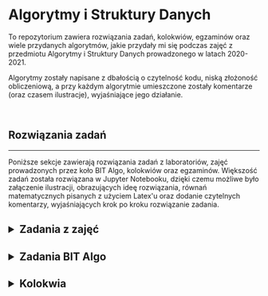 # Algorytmy i Struktury Danych

To repozytorium zawiera rozwiązania zadań, kolokwiów, egzaminów oraz wiele przydanych algorytmów, jakie przydały mi się podczas zajęć z przedmiotu Algorytmy i Struktury Danych prowadzonego w latach 2020-2021.

Algorytmy zostały napisane z dbałością o czytelność kodu, niską złożoność obliczeniową, a przy każdym algorytmie umieszczone zostały komentarze (oraz czasem ilustracje), wyjaśniające jego działanie.

<br>

## Rozwiązania zadań

---

Poniższe sekcje zawierają rozwiązania zadań z laboratoriów, zajęć prowadzonych przez koło BIT Algo, kolokwiów oraz egzaminów. Większość zadań została rozwiązana w Jupyter Notebooku, dzięki czemu możliwe było załączenie ilustracji, obrazujących ideę rozwiązania, równań matematycznych pisanych z użyciem Latex'u oraz dodanie czytelnych komentarzy, wyjaśniających krok po kroku rozwiązanie zadania.

<h2>
<details>
<summary>Zadania z zajęć</summary>
<hr>
<h5>W tej sekcji znajdują się rozwiązania zadań z laboratoriów.</h5>
<hr>
<h5>
<ol>
<li>
  <h3>Laboratorium</h3>
  <ul>
     <li>
        <a href="./Ćwiczenia/1. Ćwiczenia/Zadanie 1 (proste algorytmy sortowania).ipynb">1. Proste Algorytmy Sortowania</a>
      </li>
     <li>
        <a href="./Ćwiczenia/1. Ćwiczenia/Zadanie 2 (sortowanie listy jednokierunkowej).ipynb">2. Sortowanie Listy Jednokierunkowej</a>
      </li>
     <li>
        <a href="./Ćwiczenia/1. Ćwiczenia/Zadanie 3 (złożoność sortowania prostego).ipynb">3. Złożoność Sortowania Prostego</a>
      </li>
     <li>
        <a href="./Ćwiczenia/1. Ćwiczenia/Zadanie 4. (min-max).ipynb">4. Min-Max</a>
      </li>
     <li>
        <a href="./Ćwiczenia/1. Ćwiczenia/Zadanie 5 (odwracanie listy).ipynb">5. Odwracanie Listy</a>
      </li>
     <li>
        <a href="./Ćwiczenia/1. Ćwiczenia/Zadanie 6. (wyszukiwanie binarne).ipynb">6. Wyszukiwanie Binarne</a>
      </li>
     <li>
        <a href="./Ćwiczenia/1. Ćwiczenia/Zadanie 7. (szukanie sumy).ipynb">7. Szukanie Sumy</a>
      </li>
  </ul>
</li>
<li>
  <h3>Laboratorium</h3>
  <ul>
     <li>
        <a href="./Ćwiczenia/2. Ćwiczenia/Zadanie 1 (Merge Sort i listy jednokierunkowe).ipynb">1. Merge Sort I Listy Jednokierunkowe</a>
      </li>
     <li>
        <a href="./Ćwiczenia/2. Ćwiczenia/Zadanie 1a (Merge Sort - złączanie serii naturalnych).ipynb">1A. Merge Sort - Złączanie Serii Naturalnych</a>
      </li>
     <li>
        <a href="./Ćwiczenia/2. Ćwiczenia/Zadanie 2 (liczba inwersji tablicy).ipynb">2. Liczba Inwersji Tablicy</a>
      </li>
     <li>
        <a href="./Ćwiczenia/2. Ćwiczenia/Zadanie 3. (szukanie sumy).ipynb">3. Szukanie Sumy</a>
      </li>
     <li>
        <a href="./Ćwiczenia/2. Ćwiczenia/Zadanie 4. (Pojemniki z wodą).ipynb">4. Pojemniki Z Wodą</a>
      </li>
     <li>
        <a href="./Ćwiczenia/2. Ćwiczenia/Zadanie 5 (Lider ciągu).ipynb">5. Lider Ciągu</a>
      </li>
     <li>
        <a href="./Ćwiczenia/2. Ćwiczenia/Zadanie 6. (największy przedział).ipynb">6. Największy Przedział</a>
      </li>
  </ul>
</li>
<li>
  <h3>Laboratorium</h3>
  <ul>
     <li>
        <a href="./Ćwiczenia/3. Ćwiczenia/Zadanie 1. (Quick Sort maksymalnie O(log n) pamięci).ipynb">1. Quick Sort Maksymalnie Olog N Pamięci</a>
      </li>
     <li>
        <a href="./Ćwiczenia/3. Ćwiczenia/Zadanie 2. (Wstawianie elementu do kopca binarnego).ipynb">2. Wstawianie Elementu Do Kopca Binarnego</a>
      </li>
     <li>
        <a href="./Ćwiczenia/3. Ćwiczenia/Zadanie 3. (Quick Sort bez rekurencji z własnym stosem).ipynb">3. Quick Sort Bez Rekurencji Z Własnym Stosem</a>
      </li>
     <li>
        <a href="./Ćwiczenia/3. Ćwiczenia/Zadanie 4. (scalanie k posortowanych list jednokierunkowych).ipynb">4. Scalanie K Posortowanych List Jednokierunkowych</a>
      </li>
     <li>
        <a href="./Ćwiczenia/3. Ćwiczenia/Zadanie 5. (Struktura z wstawianiem, usuwaniem maksimum i minimum w czasie O(log n)).ipynb">5. Struktura Z Wstawianiem, Usuwaniem Maksimum I Minimum W Czasie Olog N</a>
      </li>
     <li>
        <a href="./Ćwiczenia/3. Ćwiczenia/Zadanie 6. (Struktura ze wstawianiem i odczytem mediany w czasie O(log n)).ipynb">6. Struktura Ze Wstawianiem I Odczytem Mediany W Czasie Olog N</a>
      </li>
     <li>
        <a href="./Ćwiczenia/3. Ćwiczenia/Zadanie 7. (Partition Hoare'a).ipynb">7. Partition Hoare'A</a>
      </li>
     <li>
        <a href="./Ćwiczenia/3. Ćwiczenia/Zadanie 9. (Select).ipynb">9. Select</a>
      </li>
  </ul>
</li>
<li>
  <h3>Laboratorium</h3>
  <ul>
     <li>
        <a href="./Ćwiczenia/4. Ćwiczenia/Zadanie 1. (Sortowanie w czasie liniowym tablicy n liczb ze zbioru 0, ..., n^2-1).ipynb">1. Sortowanie W Czasie Liniowym Tablicy N Liczb Ze Zbioru 0, ..., N^2-1</a>
      </li>
     <li>
        <a href="./Ćwiczenia/4. Ćwiczenia/Zadanie 2. (Najszybsze sortowanie tablicy długości n, w której jest tylko log(n) różnych wartości).ipynb">2. Najszybsze Sortowanie Tablicy Długości N, W Której Jest Tylko Logn Różnych Wartości</a>
      </li>
     <li>
        <a href="./Ćwiczenia/4. Ćwiczenia/Zadanie 3. (Liniowe sprawdzanie, czy dwa słowa są anagramami).ipynb">3. Liniowe Sprawdzanie, Czy Dwa Słowa Są Anagramami</a>
      </li>
     <li>
        <a href="./Ćwiczenia/4. Ćwiczenia/Zadanie 4. (Struktura danych ze wstawianiem, zliczaniem elementów i resetowaniem w czasie O(1)).ipynb">4. Struktura Danych Ze Wstawianiem, Zliczaniem Elementów I Resetowaniem W Czasie O1</a>
      </li>
     <li>
        <a href="./Ćwiczenia/4. Ćwiczenia/Zadanie 6. (Znajdowanie największej różnicy sąsiednich liczb w czasie O(n)).ipynb">6. Znajdowanie Największej Różnicy Sąsiednich Liczb W Czasie On</a>
      </li>
     <li>
        <a href="./Ćwiczenia/4. Ćwiczenia/Zadanie 7. (Podciąg minimalnej długości, zawierający wszystkie k kolorów).ipynb">7. Podciąg Minimalnej Długości, Zawierający Wszystkie K Kolorów</a>
      </li>
  </ul>
</li>
<li>
  <h3>Laboratorium</h3>
  <ul>
     <li>
        <a href="./Ćwiczenia/5. Ćwiczenia/Zadanie 1. (0-1 knapsack O(n sum(P)) time complexity, where P - array of profits).ipynb">1. 0-1 Knapsack On Sump Time Complexity, Where P - Array Of Profits</a>
      </li>
     <li>
        <a href="./Ćwiczenia/5. Ćwiczenia/Zadanie 2. (czy istnieje podciąg ciągu liczb naturalnych, który sumuje się do T).ipynb">2. Czy Istnieje Podciąg Ciągu Liczb Naturalnych, Który Sumuje Się Do T</a>
      </li>
     <li>
        <a href="./Ćwiczenia/5. Ćwiczenia/Zadanie 3. (najdłuższy wspólny podciąg).ipynb">3. Najdłuższy Wspólny Podciąg</a>
      </li>
     <li>
        <a href="./Ćwiczenia/5. Ćwiczenia/Zadanie 3.2. (najdłuższy podciąg rosnący).ipynb">3.2. Najdłuższy Podciąg Rosnący</a>
      </li>
     <li>
        <a href="./Ćwiczenia/5. Ćwiczenia/Zadanie 4. (mnożenie macierzy).ipynb">4. Mnożenie Macierzy</a>
      </li>
     <li>
        <a href="./Ćwiczenia/5. Ćwiczenia/Zadanie 5. (maximin).ipynb">5. Maximin</a>
      </li>
     <li>
        <a href="./Ćwiczenia/5. Ćwiczenia/Zadanie 6. (wydawanie monet).ipynb">6. Wydawanie Monet</a>
      </li>
     <li>
        <a href="./Ćwiczenia/5. Ćwiczenia/Zadanie 7. (wędrówka po szachownicy).ipynb">7. Wędrówka Po Szachownicy</a>
      </li>
  </ul>
</li>
<li>
  <h3>Laboratorium</h3>
  <ul>
     <li>
        <a href="./Ćwiczenia/6. Ćwiczenia/Zadanie 1. (Black Forest).ipynb">1. Black Forest</a>
      </li>
     <li>
        <a href="./Ćwiczenia/6. Ćwiczenia/Zadanie 2. (spadające klocki).ipynb">2. Spadające Klocki</a>
      </li>
     <li>
        <a href="./Ćwiczenia/6. Ćwiczenia/Zadanie 3. (Ładowanie promu).ipynb">3. Ładowanie Promu</a>
      </li>
     <li>
        <a href="./Ćwiczenia/6. Ćwiczenia/Zadanie 4. (Głodna żaba).ipynb">4. Głodna Żaba</a>
      </li>
     <li>
        <a href="./Ćwiczenia/6. Ćwiczenia/Zadanie 5 (dwuwymiarowy problem plecakowy).ipynb">5. Dwuwymiarowy Problem Plecakowy</a>
      </li>
     <li>
        <a href="./Ćwiczenia/6. Ćwiczenia/Zadanie 6 (ścieżka w drzewie).ipynb">6. Ścieżka W Drzewie</a>
      </li>
     <li>
        <a href="./Ćwiczenia/6. Ćwiczenia/Zadanie 7. (sklejanie odcinków).ipynb">7. Sklejanie Odcinków</a>
      </li>
  </ul>
</li>
<li>
  <h3>Laboratorium</h3>
  <ul>
     <li>
        <a href="./Ćwiczenia/7. Ćwiczenia/Zadanie 1. (Tankowanie czołgu).ipynb">1. Tankowanie Czołgu</a>
      </li>
     <li>
        <a href="./Ćwiczenia/7. Ćwiczenia/Zadanie 2. (Pokrycie przedziałami jednostkowymi).ipynb">2. Pokrycie Przedziałami Jednostkowymi</a>
      </li>
     <li>
        <a href="./Ćwiczenia/7. Ćwiczenia/Zadanie 3. (Wybór zadań z terminami).ipynb">3. Wybór Zadań Z Terminami</a>
      </li>
     <li>
        <a href="./Ćwiczenia/7. Ćwiczenia/Zadanie 4. (Ładowanie przyczepy).ipynb">4. Ładowanie Przyczepy</a>
      </li>
     <li>
        <a href="./Ćwiczenia/7. Ćwiczenia/Zadanie 5. (Wieże).ipynb">5. Wieże</a>
      </li>
     <li>
        <a href="./Ćwiczenia/7. Ćwiczenia/Zadanie 6. (Suma odległości).ipynb">6. Suma Odległości</a>
      </li>
  </ul>
</li>
<li>
  <h3>Laboratorium</h3>
  <ul>
     <li>
        <a href="./Ćwiczenia/8. Ćwiczenia/(dodaj lepszy sposób) [Standardowe] Zadanie 6. (bezpieczny przelot).ipynb">Dodaj Lepszy Sposób [Standardowe] 6. Bezpieczny Przelot</a>
      </li>
     <li>
        <a href="./Ćwiczenia/8. Ćwiczenia/[Dodatkowe] Zadanie 1. (kapitan statku, zadanie z kolokwium 2012-13).ipynb">[Dodatkowe] 1. Kapitan Statku, Zadanie Z Kolokwium 2012-13</a>
      </li>
     <li>
        <a href="./Ćwiczenia/8. Ćwiczenia/[Dodatkowe] Zadanie 2. (czy nieskierowany).ipynb">[Dodatkowe] 2. Czy Nieskierowany</a>
      </li>
     <li>
        <a href="./Ćwiczenia/8. Ćwiczenia/[Obowiązkowe] Zadanie 1. (Pause).ipynb">[Obowiązkowe] 1. Pause</a>
      </li>
     <li>
        <a href="./Ćwiczenia/8. Ćwiczenia/[Obowiązkowe] Zadanie 2. (cykl na 4).ipynb">[Obowiązkowe] 2. Cykl Na 4</a>
      </li>
     <li>
        <a href="./Ćwiczenia/8. Ćwiczenia/[Standardowe] Zadanie 1. (DFS-BFS).ipynb">[Standardowe] 1. Dfs-Bfs</a>
      </li>
     <li>
        <a href="./Ćwiczenia/8. Ćwiczenia/[Standardowe] Zadanie 2. (uniwersalne ujście).ipynb">[Standardowe] 2. Uniwersalne Ujście</a>
      </li>
     <li>
        <a href="./Ćwiczenia/8. Ćwiczenia/[Standardowe] Zadanie 3. (BFS i najkrótsze ścieżki).ipynb">[Standardowe] 3. Bfs I Najkrótsze Ścieżki</a>
      </li>
     <li>
        <a href="./Ćwiczenia/8. Ćwiczenia/[Standardowe] Zadanie 4. (malejące krawędzie).ipynb">[Standardowe] 4. Malejące Krawędzie</a>
      </li>
     <li>
        <a href="./Ćwiczenia/8. Ćwiczenia/[Standardowe] Zadanie 5. (krawędzie 0-1).ipynb">[Standardowe] 5. Krawędzie 0-1</a>
      </li>
     <li>
        <a href="./Ćwiczenia/8. Ćwiczenia/[Standardowe] Zadanie 7. (kosztowna szachownica).ipynb">[Standardowe] 7. Kosztowna Szachownica</a>
      </li>
  </ul>
</li>
<li>
  <h3>Laboratorium</h3>
  <ul>
     <li>
        <a href="./Ćwiczenia/9. Ćwiczenia/[Standardowe] Zadanie 1. (Ścieżka Hamiltona w DAGu).ipynb">[Standardowe] 1. Ścieżka Hamiltona W Dagu</a>
      </li>
     <li>
        <a href="./Ćwiczenia/9. Ćwiczenia/[Standardowe] Zadanie 2. (Dobry początek - wierzchołek, z którego dojdziemy do każdego innego wierzchołka).ipynb">[Standardowe] 2. Dobry Początek - Wierzchołek, Z Którego Dojdziemy Do Każdego Innego Wierzchołka</a>
      </li>
     <li>
        <a href="./Ćwiczenia/9. Ćwiczenia/[Standardowe] Zadanie 3. (Najkrótsze ścieżki w DAGu).ipynb">[Standardowe] 3. Najkrótsze Ścieżki W Dagu</a>
      </li>
     <li>
        <a href="./Ćwiczenia/9. Ćwiczenia/[Standardowe] Zadanie 4. (Logarytmy - ścieżka o minimalnym iloczynie wag).ipynb">[Standardowe] 4. Logarytmy - Ścieżka O Minimalnym Iloczynie Wag</a>
      </li>
     <li>
        <a href="./Ćwiczenia/9. Ćwiczenia/[Standardowe] Zadanie 5. (Problem przewoźnika turystycznego - ścieżka o maksymalnej wartości minimalnej wagi).ipynb">[Standardowe] 5. Problem Przewoźnika Turystycznego - Ścieżka O Maksymalnej Wartości Minimalnej Wagi</a>
      </li>
     <li>
        <a href="./Ćwiczenia/9. Ćwiczenia/[Standardowe] Zadanie 6. (Dwóch kierowców - ścieżka minimalnej sumie wag co drugiej krawędzi).ipynb">[Standardowe] 6. Dwóch Kierowców - Ścieżka Minimalnej Sumie Wag Co Drugiej Krawędzi</a>
      </li>
     <li>
        <a href="./Ćwiczenia/9. Ćwiczenia/[Standardowe] Zadanie 7. (Problem stacji benzynowych na grafie).ipynb">[Standardowe] 7. Problem Stacji Benzynowych Na Grafie</a>
      </li>
  </ul>
</li>
<li>
  <h3>Laboratorium</h3>
  <ul>
     <li>
        <a href="./Ćwiczenia/10. Ćwiczenia/#TODO [Standardowe] Zadanie 2. (Wyścigi).ipynb">#Todo [Standardowe] 2. Wyścigi</a>
      </li>
     <li>
        <a href="./Ćwiczenia/10. Ćwiczenia/[Obowiązkowe] Zadanie 1. (Ścieżka o malejących krawędziach i najmniejszej sumie wag krawędzi).ipynb">[Obowiązkowe] 1. Ścieżka O Malejących Krawędziach I Najmniejszej Sumie Wag Krawędzi</a>
      </li>
     <li>
        <a href="./Ćwiczenia/10. Ćwiczenia/[Obowiązkowe] Zadanie 2. (Domknięcie przechodnie grafu).ipynb">[Obowiązkowe] 2. Domknięcie Przechodnie Grafu</a>
      </li>
     <li>
        <a href="./Ćwiczenia/10. Ćwiczenia/[Standardowe] Zadanie 1. (SAT-2CNF).ipynb">[Standardowe] 1. Sat-2Cnf</a>
      </li>
     <li>
        <a href="./Ćwiczenia/10. Ćwiczenia/[Standardowe] Zadanie 3. (Wymiana walut).ipynb">[Standardowe] 3. Wymiana Walut</a>
      </li>
     <li>
        <a href="./Ćwiczenia/10. Ćwiczenia/[Standardowe] Zadanie 4. (Szachuję).ipynb">[Standardowe] 4. Szachuję</a>
      </li>
     <li>
        <a href="./Ćwiczenia/10. Ćwiczenia/[Standardowe] Zadanie 5. (Autostrady).ipynb">[Standardowe] 5. Autostrady</a>
      </li>
     <li>
        <a href="./Ćwiczenia/10. Ćwiczenia/[Standardowe] Zadanie 6. (Najlepszy korzeń).ipynb">[Standardowe] 6. Najlepszy Korzeń</a>
      </li>
  </ul>
</li>
<li>
  <h3>Laboratorium</h3>
  <ul>
     <li>
        <a href="./Ćwiczenia/11. Ćwiczenia/[BST] Zadanie 1. (Indeksowanie drzewa BST).ipynb">[Bst] 1. Indeksowanie Drzewa Bst</a>
      </li>
     <li>
        <a href="./Ćwiczenia/11. Ćwiczenia/[BST] Zadanie 2. (Suma wszystkich wartości w drzewie binarnym).ipynb">[Bst] 2. Suma Wszystkich Wartości W Drzewie Binarnym</a>
      </li>
     <li>
        <a href="./Ćwiczenia/11. Ćwiczenia/[BST] Zadanie 3. (Geny - sprawdzanie, czy wszystkie sekwencje DNA są parami różne).ipynb">[Bst] 3. Geny - Sprawdzanie, Czy Wszystkie Sekwencje Dna Są Parami Różne</a>
      </li>
     <li>
        <a href="./Ćwiczenia/11. Ćwiczenia/[BST] Zadanie 4. (Klocki).ipynb">[Bst] 4. Klocki</a>
      </li>
     <li>
        <a href="./Ćwiczenia/11. Ćwiczenia/[Obowiązkowe] Zadanie 1. (Wiele źródeł i wiele ujść).ipynb">[Obowiązkowe] 1. Wiele Źródeł I Wiele Ujść</a>
      </li>
     <li>
        <a href="./Ćwiczenia/11. Ćwiczenia/[Obowiązkowe] Zadanie 2. (Następnik w drzewie BST).ipynb">[Obowiązkowe] 2. Następnik W Drzewie Bst</a>
      </li>
     <li>
        <a href="./Ćwiczenia/11. Ćwiczenia/[max-flow] Zadanie 1. (Maksymalne skojarzenie w drzewie).ipynb">[Max-Flow] 1. Maksymalne Skojarzenie W Drzewie</a>
      </li>
     <li>
        <a href="./Ćwiczenia/11. Ćwiczenia/[max-flow] Zadanie 2. (Spójność krawędziowa).ipynb">[Max-Flow] 2. Spójność Krawędziowa</a>
      </li>
     <li>
        <a href="./Ćwiczenia/11. Ćwiczenia/[max-flow] Zadanie 3. (Formuły logiczne z dwoma wystąpieniami zmiennej).ipynb">[Max-Flow] 3. Formuły Logiczne Z Dwoma Wystąpieniami Zmiennej</a>
      </li>
     <li>
        <a href="./Ćwiczenia/11. Ćwiczenia/[max-flow] Zadanie 5. (Maksymalna liczba rozłącznych wierzchołkowo ścieżek z s do t).ipynb">[Max-Flow] 5. Maksymalna Liczba Rozłącznych Wierzchołkowo Ścieżek Z S Do T</a>
      </li>
  </ul>
</li>
</ol>
</h5>
</details>
</h2>

<h2>
<details>
<summary>Zadania BIT Algo</summary>
<hr>
<h5>W tej sekcji znajdują się rozwiązania zadań z zajęć prowadzonych przez koło naukowe BIT Algo.</h5>
<hr>
<h5>
<ol>
<li>
  <h3>Zajęcia</h3>
  Niestety nie mam rozwiązań z 1. zajęć. Zadania były proste i podobne do tych z 1. laboratoriów.
</li>
<li>
  <h3>Zajęcia</h3>
  <ul>
     <li>
        <a href="./BIT Algo/2. Zajęcia/Zadanie 1. (Sortowanie punktów względem odległości).ipynb">1. Sortowanie Punktów Względem Odległości</a>
      </li>
     <li>
        <a href="./BIT Algo/2. Zajęcia/Zadanie 2. (sortowanie tablicy stringów w czasie liniowym).ipynb">2. Sortowanie Tablicy Stringów W Czasie Liniowym</a>
      </li>
     <li>
        <a href="./BIT Algo/2. Zajęcia/Zadanie 4. (liczba wartości w zakresie - złożoność O(1)).ipynb">4. Liczba Wartości W Zakresie - Złożoność O1</a>
      </li>
     <li>
        <a href="./BIT Algo/2. Zajęcia/Zadanie 5. (Sortowanie tablicy z kilkoma wartościami spoza zakresu).ipynb">5. Sortowanie Tablicy Z Kilkoma Wartościami Spoza Zakresu</a>
      </li>
     <li>
        <a href="./BIT Algo/2. Zajęcia/Zadanie 6. (tablica zwierająca wiele powtórzeń - sortowanie w czasie O(n log(log(n)))).ipynb">6. Tablica Zwierająca Wiele Powtórzeń - Sortowanie W Czasie On Loglogn</a>
      </li>
     <li>
        <a href="./BIT Algo/2. Zajęcia/Zadanie 7. (Tablica n liczb z zakresu [0...n^2-1]).ipynb">7. Tablica N Liczb Z Zakresu [0...N^2-1]</a>
      </li>
     <li>
        <a href="./BIT Algo/2. Zajęcia/Zadanie 8. (Sortowanie listy odsyłaczowej o wartościach o rozkładzie jednostajnym).ipynb">8. Sortowanie Listy Odsyłaczowej O Wartościach O Rozkładzie Jednostajnym</a>
      </li>
     <li>
        <a href="./BIT Algo/2. Zajęcia/Zadanie 9. (Najczęściej powtarzający się spójny podciąg długości k).ipynb">9. Najczęściej Powtarzający Się Spójny Podciąg Długości K</a>
      </li>
  </ul>
</li>
<li>
  <h3>Zajęcia</h3>
  <ul>
     <li>
        <a href="./BIT Algo/3. Zajęcia/Zadanie 1. (Sprawdzanie, czy zbiory są rozłączne).ipynb">1. Sprawdzanie, Czy Zbiory Są Rozłączne</a>
      </li>
     <li>
        <a href="./BIT Algo/3. Zajęcia/Zadanie 2. (Podział tablicy na n par o najmniejszej maksymalnej sumie liczb w parze).ipynb">2. Podział Tablicy Na N Par O Najmniejszej Maksymalnej Sumie Liczb W Parze</a>
      </li>
     <li>
        <a href="./BIT Algo/3. Zajęcia/Zadanie 3 (dodatkowe). (Algorytm, który rozstrzyga, czy każda liczba jest sumą 2 innych liczb w tablicy).ipynb">3 Dodatkowe. Algorytm, Który Rozstrzyga, Czy Każda Liczba Jest Sumą 2 Innych Liczb W Tablicy</a>
      </li>
     <li>
        <a href="./BIT Algo/3. Zajęcia/Zadanie 3. (Sprawdzanie, czy k. największy element kopca Min Heap jest większy lub równy x).ipynb">3. Sprawdzanie, Czy K. Największy Element Kopca Min Heap Jest Większy Lub Równy X</a>
      </li>
     <li>
        <a href="./BIT Algo/3. Zajęcia/Zadanie 4. (Nieskończona posortowana tablica).ipynb">4. Nieskończona Posortowana Tablica</a>
      </li>
     <li>
        <a href="./BIT Algo/3. Zajęcia/Zadanie 5. (Sprawdzanie, czy w posortowanej tablicy istnieje indeks i taki, że A[i] == i).ipynb">5. Sprawdzanie, Czy W Posortowanej Tablicy Istnieje Indeks I Taki, Że A[I] == I</a>
      </li>
     <li>
        <a href="./BIT Algo/3. Zajęcia/Zadanie 6. (Najmniejsza sumaryczna odległość od wszystkich punktów na osi).ipynb">6. Najmniejsza Sumaryczna Odległość Od Wszystkich Punktów Na Osi</a>
      </li>
     <li>
        <a href="./BIT Algo/3. Zajęcia/Zadanie 7. (Czy istnieje trójka liczb (każda z innej tablicy) taka, że a + b = c).ipynb">7. Czy Istnieje Trójka Liczb Każda Z Innej Tablicy Taka, Że A + B = C</a>
      </li>
     <li>
        <a href="./BIT Algo/3. Zajęcia/Zadanie 8. (Liczba różnych elementów z tablicy A o różnicy równej k).ipynb">8. Liczba Różnych Elementów Z Tablicy A O Różnicy Równej K</a>
      </li>
     <li>
        <a href="./BIT Algo/3. Zajęcia/Zadanie 9. (Sortowanie liczb według liczby cyfr jednokrotnych i wielokrotnych).ipynb">9. Sortowanie Liczb Według Liczby Cyfr Jednokrotnych I Wielokrotnych</a>
      </li>
     <li>
        <a href="./BIT Algo/3. Zajęcia/Zadanie dodatkowe 1. (Najmniejszy zbiór punktów, które dominują wszystkie pozostałe).ipynb">Dodatkowe 1. Najmniejszy Zbiór Punktów, Które Dominują Wszystkie Pozostałe</a>
      </li>
  </ul>
</li>
<li>
  <h3>Zajęcia</h3>
  <ul>
     <li>
        <a href="./BIT Algo/4. Zajęcia/Zadanie 1. (Cięcie pręta).ipynb">1. Cięcie Pręta</a>
      </li>
     <li>
        <a href="./BIT Algo/4. Zajęcia/Zadanie 2. (Jak zadanie 1., ale z wypisywaniem fragmentów pręta).ipynb">2. Jak Zadanie 1., Ale Z Wypisywaniem Fragmentów Pręta</a>
      </li>
     <li>
        <a href="./BIT Algo/4. Zajęcia/Zadanie 3. (Rekurencyjne schody Amazona).ipynb">3. Rekurencyjne Schody Amazona</a>
      </li>
     <li>
        <a href="./BIT Algo/4. Zajęcia/Zadanie 4. (Minimalny koszt przejścia z pola [0][0] do pola [M-1][N-1]).ipynb">4. Minimalny Koszt Przejścia Z Pola [0][0] Do Pola [M-1][N-1]</a>
      </li>
     <li>
        <a href="./BIT Algo/4. Zajęcia/Zadanie 5. (Najdłuższa ścieżka wartości rosnących w tablicy 2D).ipynb">5. Najdłuższa Ścieżka Wartości Rosnących W Tablicy 2D</a>
      </li>
     <li>
        <a href="./BIT Algo/4. Zajęcia/Zadanie 6. (Liczba ciągów binarnych bez 0 i 1 obok siebie).ipynb">6. Liczba Ciągów Binarnych Bez 0 I 1 Obok Siebie</a>
      </li>
     <li>
        <a href="./BIT Algo/4. Zajęcia/Zadanie 7. (Gramy w grę, wybieramy wartość z jednego końca tablicy).ipynb">7. Gramy W Grę, Wybieramy Wartość Z Jednego Końca Tablicy</a>
      </li>
     <li>
        <a href="./BIT Algo/4. Zajęcia/Zadanie 8. (Najdłuższy fragment stringu, który jest palindromem).ipynb">8. Najdłuższy Fragment Stringu, Który Jest Palindromem</a>
      </li>
     <li>
        <a href="./BIT Algo/4. Zajęcia/Zadanie 9. (długość najdłuższej ścieżki prostej w DAGu).ipynb">9. Długość Najdłuższej Ścieżki Prostej W Dagu</a>
      </li>
  </ul>
</li>
<li>
  <h3>Zajęcia</h3>
  <ul>
     <li>
        <a href="./BIT Algo/5. Zajęcia/Zadanie 1. (Dodawanie liczb tak aby wartość bezwzględna sumy po dodaniu każdej pary była najmniejsza).ipynb">1. Dodawanie Liczb Tak Aby Wartość Bezwzględna Sumy Po Dodaniu Każdej Pary Była Najmniejsza</a>
      </li>
     <li>
        <a href="./BIT Algo/5. Zajęcia/Zadanie 2. (Napis złożony z napisów wielokrotnych - maksymalna szerokość).ipynb">2. Napis Złożony Z Napisów Wielokrotnych - Maksymalna Szerokość</a>
      </li>
     <li>
        <a href="./BIT Algo/5. Zajęcia/Zadanie 3. (Skoki żaba Zbigniewa po osi liczbowej).ipynb">3. Skoki Żaba Zbigniewa Po Osi Liczbowej</a>
      </li>
     <li>
        <a href="./BIT Algo/5. Zajęcia/Zadanie 4. (Czarodziej Pascal i największe piękno talerzy ze stosów).ipynb">4. Czarodziej Pascal I Największe Piękno Talerzy Ze Stosów</a>
      </li>
     <li>
        <a href="./BIT Algo/5. Zajęcia/Zadanie 5. (Najdłuższa ścieżka w acyklicznym grafie skierowanym).ipynb">5. Najdłuższa Ścieżka W Acyklicznym Grafie Skierowanym</a>
      </li>
     <li>
        <a href="./BIT Algo/5. Zajęcia/Zadanie 6. (Czy string jest poprawnym słowem z danego języka).ipynb">6. Czy String Jest Poprawnym Słowem Z Danego Języka</a>
      </li>
     <li>
        <a href="./BIT Algo/5. Zajęcia/Zadanie 7. (Czy da się zebrać określoną kwotę).ipynb">7. Czy Da Się Zebrać Określoną Kwotę</a>
      </li>
     <li>
        <a href="./BIT Algo/5. Zajęcia/Zadanie 7.2 (prostokątny kawałek tkaniny - największy zysk z pocięcia).ipynb">7.2. Prostokątny Kawałek Tkaniny - Największy Zysk Z Pocięcia</a>
      </li>
     <li>
        <a href="./BIT Algo/5. Zajęcia/Zadanie 8. (Czy istnieje podzbiór zbioru, który sumuje się do m).ipynb">8. Czy Istnieje Podzbiór Zbioru, Który Sumuje Się Do M</a>
      </li>
  </ul>
</li>
<li>
  <h3>Zajęcia</h3>
  <ul>
     <li>
        <a href="./BIT Algo/6. Zajęcia/Zadanie 2. (Wydawanie monet).ipynb">2. Wydawanie Monet</a>
      </li>
     <li>
        <a href="./BIT Algo/6. Zajęcia/Zadanie 3. (Bezkonfliktowa obsługa pociągów przez m stacji).ipynb">3. Bezkonfliktowa Obsługa Pociągów Przez M Stacji</a>
      </li>
     <li>
        <a href="./BIT Algo/6. Zajęcia/Zadanie 4. (Minimalna liczba maszyn do ochrony miasta).ipynb">4. Minimalna Liczba Maszyn Do Ochrony Miasta</a>
      </li>
     <li>
        <a href="./BIT Algo/6. Zajęcia/Zadanie 5. (Najkrótszy zbiór k rozłącznych przedziałów otwartych).ipynb">5. Najkrótszy Zbiór K Rozłącznych Przedziałów Otwartych</a>
      </li>
     <li>
        <a href="./BIT Algo/6. Zajęcia/Zadanie 6. (Usuwanie duplikatów ze stringa).ipynb">6. Usuwanie Duplikatów Ze Stringa</a>
      </li>
     <li>
        <a href="./BIT Algo/6. Zajęcia/Zadanie 7. (Największy zysk z k zleceń przy ustalonym minimalnym kapitale).ipynb">7. Największy Zysk Z K Zleceń Przy Ustalonym Minimalnym Kapitale</a>
      </li>
     <li>
        <a href="./BIT Algo/6. Zajęcia/Zadanie 8. (Przyjęcie u Alicji - największa liczba osób spełniających warunki).ipynb">8. Przyjęcie U Alicji - Największa Liczba Osób Spełniających Warunki</a>
      </li>
  </ul>
</li>
<li>
  <h3>Zajęcia</h3>
  <ul>
     <li>
        <a href="./BIT Algo/7. Zajęcia/Zadanie 1. (Detekcja cyklu w grafie nieskierowanym).ipynb">1. Detekcja Cyklu W Grafie Nieskierowanym</a>
      </li>
     <li>
        <a href="./BIT Algo/7. Zajęcia/Zadanie 2. (Wiadomość - znajomi przekazują znajomym).ipynb">2. Wiadomość - Znajomi Przekazują Znajomym</a>
      </li>
     <li>
        <a href="./BIT Algo/7. Zajęcia/Zadanie 3. (Jeziora - różne warianty).ipynb">3. Jeziora - Różne Warianty</a>
      </li>
     <li>
        <a href="./BIT Algo/7. Zajęcia/Zadanie 4. (Sklejanie przedziałów).ipynb">4. Sklejanie Przedziałów</a>
      </li>
     <li>
        <a href="./BIT Algo/7. Zajęcia/Zadanie 5. (Sejf - minimalna liczba naciśnięć przycisków, by go odblokować).ipynb">5. Sejf - Minimalna Liczba Naciśnięć Przycisków, By Go Odblokować</a>
      </li>
     <li>
        <a href="./BIT Algo/7. Zajęcia/Zadanie 6. (Rozmiary poddrzew).ipynb">6. Rozmiary Poddrzew</a>
      </li>
     <li>
        <a href="./BIT Algo/7. Zajęcia/Zadanie 7. (Domy i sklepy - znajdowanie odległości każdego domu od najbliższego sklepu).ipynb">7. Domy I Sklepy - Znajdowanie Odległości Każdego Domu Od Najbliższego Sklepu</a>
      </li>
     <li>
        <a href="./BIT Algo/7. Zajęcia/Zadanie 8. (Średnica drzewa).ipynb">8. Średnica Drzewa</a>
      </li>
  </ul>
</li>
<li>
  <h3>Zajęcia</h3>
  <ul>
     <li>
        <a href="./BIT Algo/8. Zajęcia/Zadanie 1. (Krasnoludy i trolle - wysadzanie mostu w grafie).ipynb">1. Krasnoludy I Trolle - Wysadzanie Mostu W Grafie</a>
      </li>
     <li>
        <a href="./BIT Algo/8. Zajęcia/Zadanie 2. (Dostarczanie przesyłek - minimalny dystans, jaki trzeba przebyć).ipynb">2. Dostarczanie Przesyłek - Minimalny Dystans, Jaki Trzeba Przebyć</a>
      </li>
     <li>
        <a href="./BIT Algo/8. Zajęcia/Zadanie 3. (Szach i goniec - dużo mapowania grafów i sprawdzanie, czy graf zawiera cykl Eulera).ipynb">3. Szach I Goniec - Dużo Mapowania Grafów I Sprawdzanie, Czy Graf Zawiera Cykl Eulera</a>
      </li>
     <li>
        <a href="./BIT Algo/8. Zajęcia/Zadanie 4. (Domino - zadanie na spójne składowe).ipynb">4. Domino - Zadanie Na Spójne Składowe</a>
      </li>
     <li>
        <a href="./BIT Algo/8. Zajęcia/Zadanie 5. (Liczba możliwych ścieżek między parą wierzchołków w DAGu - DFS).ipynb">5. Liczba Możliwych Ścieżek Między Parą Wierzchołków W Dagu - Dfs</a>
      </li>
  </ul>
</li>
<li>
  <h3>Zajęcia</h3>
  <ul>
     <li>
        <a href="./BIT Algo/9. Zajęcia/#TOIMPROVE Zadanie 1. (Spadające klocki).ipynb">#Toimprove 1. Spadające Klocki</a>
      </li>
     <li>
        <a href="./BIT Algo/9. Zajęcia/Zadanie 2. (Problem plecakowy - liczba sposobów).ipynb">2. Problem Plecakowy - Liczba Sposobów</a>
      </li>
     <li>
        <a href="./BIT Algo/9. Zajęcia/Zadanie 3. (Żeglarz Henryk - grafy).ipynb">3. Żeglarz Henryk - Grafy</a>
      </li>
     <li>
        <a href="./BIT Algo/9. Zajęcia/Zadanie 4. (Sasza i matrioszki - LIS).ipynb">4. Sasza I Matrioszki - Lis</a>
      </li>
     <li>
        <a href="./BIT Algo/9. Zajęcia/Zadanie 5. (Opieka nad dzieckiem - zachłanny).ipynb">5. Opieka Nad Dzieckiem - Zachłanny</a>
      </li>
     <li>
        <a href="./BIT Algo/9. Zajęcia/Zadanie 6. (Pakowanie bagaży - zwykła algorytm na sumę podzbioru z użyciem plecakowego).ipynb">6. Pakowanie Bagaży - Zwykła Algorytm Na Sumę Podzbioru Z Użyciem Plecakowego</a>
      </li>
     <li>
        <a href="./BIT Algo/9. Zajęcia/Zadanie dodatkowe 1. (Wszystkie C4 w grafie nieskierowanym).ipynb">Dodatkowe 1. Wszystkie C4 W Grafie Nieskierowanym</a>
      </li>
  </ul>
</li>
<li>
  <h3>Zajęcia</h3>
  <ul>
     <li>
        <a href="./BIT Algo/10. Zajęcia/Zadanie 1. (Windy w drapaczu chmur).ipynb">1. Windy W Drapaczu Chmur</a>
      </li>
     <li>
        <a href="./BIT Algo/10. Zajęcia/Zadanie 2. (Litery równoważne).ipynb">2. Litery Równoważne</a>
      </li>
     <li>
        <a href="./BIT Algo/10. Zajęcia/Zadanie 3. (Drzewo najkrótszych ścieżek).ipynb">3. Drzewo Najkrótszych Ścieżek</a>
      </li>
     <li>
        <a href="./BIT Algo/10. Zajęcia/Zadanie 4. (Lotniska).ipynb">4. Lotniska</a>
      </li>
     <li>
        <a href="./BIT Algo/10. Zajęcia/Zadanie 5. (Ścieżki superfajne).ipynb">5. Ścieżki Superfajne</a>
      </li>
     <li>
        <a href="./BIT Algo/10. Zajęcia/Zadanie 6. (Najtańsza podróż z tankowaniem).ipynb">6. Najtańsza Podróż Z Tankowaniem</a>
      </li>
     <li>
        <a href="./BIT Algo/10. Zajęcia/Zadanie 7. (Domy i sklepy).ipynb">7. Domy I Sklepy</a>
      </li>
  </ul>
</li>
<li>
  <h3>Zajęcia</h3>
  <ul>
     <li>
        <a href="./BIT Algo/11. Zajęcia/Zadanie 1. (Wyspy - egzamin 2020).ipynb">1. Wyspy - Egzamin 2020</a>
      </li>
     <li>
        <a href="./BIT Algo/11. Zajęcia/Zadanie 2. (Jak dojadę).ipynb">2. Jak Dojadę</a>
      </li>
     <li>
        <a href="./BIT Algo/11. Zajęcia/Zadanie 3. (Algorytm Floyda-Warshalla - rekonstrukcja najkrótszej ścieżki między dowolną parą wierzchołków).ipynb">3. Algorytm Floyda-Warshalla - Rekonstrukcja Najkrótszej Ścieżki Między Dowolną Parą Wierzchołków</a>
      </li>
     <li>
        <a href="./BIT Algo/11. Zajęcia/Zadanie 4. (Problem wymiany walut).ipynb">4. Problem Wymiany Walut</a>
      </li>
     <li>
        <a href="./BIT Algo/11. Zajęcia/Zadanie 5. (Krawędź zmniejszająca dystans).ipynb">5. Krawędź Zmniejszająca Dystans</a>
      </li>
     <li>
        <a href="./BIT Algo/11. Zajęcia/Zadanie 6. (Najkrótszy cykl pod względem wagowym).ipynb">6. Najkrótszy Cykl Pod Względem Wagowym</a>
      </li>
     <li>
        <a href="./BIT Algo/11. Zajęcia/Zadanie 7. (Uogólnienie problemu najkrótszych ścieżek).ipynb">7. Uogólnienie Problemu Najkrótszych Ścieżek</a>
      </li>
     <li>
        <a href="./BIT Algo/11. Zajęcia/Zadanie 8. (Dziwne opłaty).ipynb">8. Dziwne Opłaty</a>
      </li>
  </ul>
</li>
<li>
  <h3>Zajęcia</h3>
  <ul>
     <li>
        <a href="./BIT Algo/12. Zajęcia/Zadanie 1. (Stopnie znajomości - najkrótsze ścieżki BFS lub Floyd-Warshall).ipynb">1. Stopnie Znajomości - Najkrótsze Ścieżki Bfs Lub Floyd-Warshall</a>
      </li>
     <li>
        <a href="./BIT Algo/12. Zajęcia/Zadanie 2. (Kafejka internetowa - maksymalny przepływ).ipynb">2. Kafejka Internetowa - Maksymalny Przepływ</a>
      </li>
     <li>
        <a href="./BIT Algo/12. Zajęcia/Zadanie 3. (Krakowskie korki - najkrótsze ścieżki o dwóch parametrach).ipynb">3. Krakowskie Korki - Najkrótsze Ścieżki O Dwóch Parametrach</a>
      </li>
     <li>
        <a href="./BIT Algo/12. Zajęcia/Zadanie 4. (Arktyczna sieć - MST).ipynb">4. Arktyczna Sieć - Mst</a>
      </li>
     <li>
        <a href="./BIT Algo/12. Zajęcia/Zadanie 5. (Sabotaż - min-cut).ipynb">5. Sabotaż - Min-Cut</a>
      </li>
     <li>
        <a href="./BIT Algo/12. Zajęcia/Zadanie 6. (Spotkanie z profesorem - Dijkstra dla grafu o krawędziach z ograniczeniami).ipynb">6. Spotkanie Z Profesorem - Dijkstra Dla Grafu O Krawędziach Z Ograniczeniami</a>
      </li>
  </ul>
</li>
</ol>
</h5>
</details>
</h2>

<h2>
<details>
<summary>Kolokwia</summary>
<hr>
<h5>W tej sekcji znajdują się rozwiązania zadań z kolokwiów. Część jest rozwiązana bez szczegółowych wyjaśnień. Nie wszystkie zadania są rozwiązane.</h5>
<hr>
<h5>
<ol>
  <li>
    <h3>2012-2013</h3>
    <ul>
      <li>
        <h3>I Kolokwium</h3>
        <ul>
          <li>
              <a href="./Kolokwia/2012-2013/I kolokwium/Zadanie 1.ipynb">1. Zadanie</a>
            </li>
          <li>
              <a href="./Kolokwia/2012-2013/I kolokwium/Zadanie 2.ipynb">2. Zadanie</a>
            </li>
          <li>
              <a href="./Kolokwia/2012-2013/I kolokwium/Zadanie 3.ipynb">3. Zadanie</a>
            </li>
        </ul>
      </li>
      <li>
        <h3>II Kolokwium</h3>
        <ul>
          <li>
            <h4>Grupa A</h4>
            <ul>
              <li>
                <a href="./Kolokwia/2012-2013/II kolokwium/Grupa A/Zadanie3/">3. Zadanie</a>
              </li>
            </ul>
          </li>
          <li>
            <h4>Grupa B</h4>
            <ul>
              <li>
                <a href="./Kolokwia/2012-2013/II kolokwium/Grupa B/Zadanie3/">3. Zadanie</a>
              </li>
            </ul>
          </li>
        </ul>
      </li>
    </ul>
  </li>
  
  <li>
    <h3>2014-2015</h3>
    <ul>
      <li>
        <h3>I Kolokwium</h3>
        <ul>
          <li>
              <a href="./Kolokwia/2014-2015/I Kolokwium/Zadanie 1.ipynb">1. Zadanie</a>
            </li>
          <li>
              <a href="./Kolokwia/2014-2015/I Kolokwium/Zadanie 2.ipynb">2. Zadanie</a>
            </li>
          <li>
              <a href="./Kolokwia/2014-2015/I Kolokwium/Zadanie 3.ipynb">3. Zadanie</a>
            </li>
        </ul>
      </li>
      <li>
        <h3>II Kolokwium</h3>
        <ul>
           <li>
              <a href="./Kolokwia/2014-2015/II Kolokwium/Zadanie 3.ipynb">3. Zadanie</a>
            </li>
        </ul>
      </li>
    </ul>
  </li>

  <li>
    <h3>2015-2016</h3>
    <ul>
      <li>
        <h3>I Kolokwium</h3>
        <ul>
          <li>
            <a href="./Kolokwia/2015-2016/I Kolokwium/Zadanie 1.ipynb">1. Zadanie</a>
          </li>
          <li>
            <a href="./Kolokwia/2015-2016/I Kolokwium/Zadanie 2.ipynb">2. Zadanie</a>
          </li>
          <li>
            <a href="./Kolokwia/2015-2016/I Kolokwium/Zadanie 3.ipynb">3. Zadanie</a>
          </li>
        </ul>
      </li>
    </ul>
  </li>

  <li>
    <h3>2016-2017</h3>
    <ul>
      <li>
        <h3>I Kolokwium</h3>
        <ul>
          <li>
            <a href="./Kolokwia/2016-2017/I Kolokwium/Zadanie 1.ipynb">1. Zadanie</a>
          </li>
          <li>
            <a href="./Kolokwia/2016-2017/I Kolokwium/Zadanie 2.ipynb">2. Zadanie</a>
          </li>
          <li>
            <a href="./Kolokwia/2016-2017/I Kolokwium/Zadanie 3.ipynb">3. Zadanie</a>
          </li>
        </ul>
      </li>
      <li>
        <h3>II Kolokwium</h3>
        <ul>
          <li>
            <a href="./Kolokwia/2016-2017/II kolokwium/zad1.py">1. Zadanie</a>
          </li>
        </ul>
      </li>
    </ul>
  </li>

  <li>
    <h3>2018-2019</h3>
    <ul>
      <li>
        <h3>I Kolokwium</h3>
        <ul>
          <li>
            <a href="./Kolokwia/2018-2019/2. Kolokwium zaliczeniowe/zad1.py">1. Zadanie</a>
          </li>
          <li>
            <a href="./Kolokwia/2018-2019/2. Kolokwium zaliczeniowe/zad2.py">2. Zadanie</a>
          </li>
        </ul>
      </li>
    </ul>
  </li>

  <li>
    <h3>2019-2020</h3>
    <ul>
      <li>
        <h3>I Kolokwium</h3>
        <ul>
          <li>
            <a href="./Kolokwia/2019-2020/I Kolokwium/Zadanie 1.ipynb">1. Zadanie</a>
          </li>
          <li>
            <a href="./Kolokwia/2019-2020/I Kolokwium/Zadanie 2.ipynb">2. Zadanie</a>
          </li>
          <li>
            <a href="./Kolokwia/2019-2020/I Kolokwium/Zadanie 3.ipynb">3. Zadanie</a>
          </li>
        </ul>
      </li>
      <li>
        <h3>II Kolokwium</h3>
        <ul>
          <li>
            <a href="./Kolokwia/2019-2020/II Kolokwium/zad1.py">1. Zadanie</a>
          </li>
        </ul>
      </li>
      <li>
        <h3>I Kolokwium zaliczeniowe</h3>
        <ul>
          <li>
            <a href="./Kolokwia/2019-2020/Zaliczeniowe I/zad1.py">1. Zadanie</a>
          </li>
          <li>
            <a href="./Kolokwia/2019-2020/Zaliczeniowe I/zad2.py">2. Zadanie</a>
          </li>
          <li>
            <a href="./Kolokwia/2019-2020/Zaliczeniowe I/zad3.py">3. Zadanie</a>
          </li>
          <li>
            <a href="./Kolokwia/2019-2020/Zaliczeniowe I/Zadanie 3.ipynb">3. zadanie (bardziej szczegółowe)</a>
          </li>
        </ul>
      </li>
      <li>
        <h3>II Kolokwium zaliczeniowe</h3>
        <ul>
          <li>
            <a href="./Kolokwia/2019-2020/Zaliczeniowe II/zad1.py">1. Zadanie</a>
          </li>
          <li>
            <a href="./Kolokwia/2019-2020/Zaliczeniowe II/zad2.py">2. Zadanie</a>
          </li>
          <li>
            <a href="./Kolokwia/2019-2020/Zaliczeniowe II/zad3.py">3. Zadanie</a>
          </li>
        </ul>
      </li>
    </ul>
  </li>

  <li>
    <h3>2020-2021</h3>
    <ul>
      <li>
        <h3>I Kolokwium</h3>
        <ul>
          <li>
            <a href="./Kolokwia/2020-2021/1. kolokwium/Zadanie 1.ipynb">1. Zadanie</a>
          </li>
          <li>
            <a href="./Kolokwia/2020-2021/1. kolokwium/Zadanie 2.ipynb">2. Zadanie</a>
          </li>
          <li>
            <a href="./Kolokwia/2020-2021/1. kolokwium/Zadanie 3.ipynb">3. Zadanie</a>
          </li>
        </ul>
      </li>
      <li>
        <h3>II Kolokwium</h3>
        <ul>
          <li>
            <a href="./Kolokwia/2020-2021/2. kolokwium/Zadanie 1.ipynb">1. Zadanie</a>
          </li>
          <li>
            <a href="./Kolokwia/2020-2021/2. kolokwium/Zadanie 2.ipynb">2. Zadanie</a>
          </li>
          <li>
            <a href="./Kolokwia/2020-2021/2. kolokwium/Zadanie 3.ipynb">3. Zadanie</a>
          </li>
        </ul>
      </li>
      <li>
        <h3>III Kolokwium</h3>
        <ul>
          <li>
            <a href="./Kolokwia/2020-2021/3. kolokwium/Zadanie 1.ipynb">1. Zadane</a>
          </li>
          <li>
            <a href="./Kolokwia/2020-2021/3. kolokwium/Zadanie 2.ipynb">2. Zadane</a>
          </li>
          <li>
            <a href="./Kolokwia/2020-2021/3. kolokwium/Zadanie 3.ipynb">3. Zadane</a>
          </li>
        </ul>
      </li>
      <li>
        <h3>I Kolokwium zaliczeniowe</h3>
        <ul>
          <li>
            <a href="./Kolokwia/2020-2021/Kolokwium zaliczeniowe 1/Zadanie 1.ipynb">1. Zadanie</a>
          </li>
          <li>
            <a href="./Kolokwia/2020-2021/Kolokwium zaliczeniowe 1/Zadanie 2.ipynb">2. Zadanie</a>
          </li>
          <li>
            <a href="./Kolokwia/2020-2021/Kolokwium zaliczeniowe 1/Zadanie 3.ipynb">3. Zadanie</a>
          </li>
        </ul>
      </li>
      <li>
        <h3>II Kolokwium zaliczeniowe</h3>
        <ul>
          <li>
            <a href="./Kolokwia/2020-2021/Kolokwium zaliczeniowe 2/zad1.py">1. Zadanie</a>
          </li>
          <li>
            <a href="./Kolokwia/2020-2021/Kolokwium zaliczeniowe 2/zad2.py">2. Zadanie</a>
            (<a href="./Kolokwia/2020-2021/Kolokwium zaliczeniowe 2/zad2-opis.txt"> -> szczegółowy opis</a>)
          </li>
          <li>
            <a href="./Kolokwia/2020-2021/Kolokwium zaliczeniowe 2/zad3.py">3. Zadanie</a>
          </li>
        </ul>
      </li>
    </ul>
  </li>

</h2>

## Przydatne algorytmy

---
